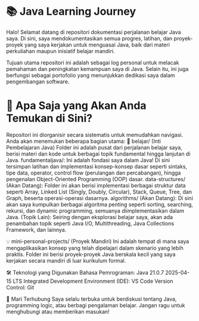 
# 📚 Java Learning Journey
Halo! Selamat datang di repositori dokumentasi perjalanan belajar Java saya. Di sini, saya mendokumentasikan semua progres, latihan, dan proyek-proyek yang saya kerjakan untuk menguasai Java, baik dari materi perkuliahan maupun inisiatif belajar mandiri.

Tujuan utama repositori ini adalah sebagai log personal untuk melacak pemahaman dan peningkatan kemampuan saya di Java. Selain itu, ini juga berfungsi sebagai portofolio yang menunjukkan dedikasi saya dalam pengembangan software.

# 🚀 Apa Saja yang Akan Anda Temukan di Sini?
Repositori ini diorganisir secara sistematis untuk memudahkan navigasi. Anda akan menemukan beberapa bagian utama:
📖 belajar/ (Inti Pembelajaran Java)
Folder ini adalah pusat dari perjalanan belajar saya, berisi materi dan kode untuk berbagai topik fundamental hingga lanjutan di Java.
fundamentaljava/: Ini adalah fondasi saya dalam Java! Di sini tersimpan latihan dan implementasi konsep-konsep dasar seperti sintaks, tipe data, operator, control flow (perulangan dan percabangan), hingga pengenalan Object-Oriented Programming (OOP) dasar.
data-structures/ (Akan Datang): Folder ini akan berisi implementasi berbagai struktur data seperti Array, Linked List (Singly, Doubly, Circular), Stack, Queue, Tree, dan Graph, beserta operasi-operasi dasarnya.
algorithms/ (Akan Datang): Di sini akan saya kumpulkan berbagai algoritma penting seperti sorting, searching, rekursi, dan dynamic programming, semuanya diimplementasikan dalam Java.
(Topik Lain): Seiring dengan eksplorasi belajar saya, akan ada penambahan topik seperti Java I/O, Multithreading, Java Collections Framework, dan lainnya.

💡 mini-personal-projects/ (Proyek Mandiri)
Ini adalah tempat di mana saya mengaplikasikan konsep yang telah dipelajari dalam skenario yang lebih praktis. Folder ini berisi proyek-proyek Java berskala kecil yang saya kerjakan secara mandiri di luar kurikulum formal.


🛠️ Teknologi yang Digunakan
Bahasa Pemrograman: Java 21.0.7 2025-04-15 LTS
Integrated Development Environment (IDE):  VS Code
Version Control: Git

🤝 Mari Terhubung
Saya selalu terbuka untuk berdiskusi tentang Java, programming logic, atau berbagi pengalaman belajar. Jangan ragu untuk menghubungi atau memberikan masukan!


